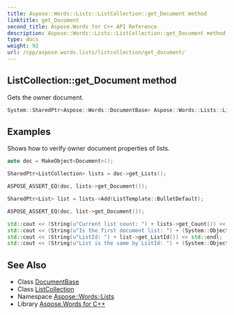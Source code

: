 ```yaml
---
title: Aspose::Words::Lists::ListCollection::get_Document method
linktitle: get_Document
second_title: Aspose.Words for C++ API Reference
description: Aspose::Words::Lists::ListCollection::get_Document method. Gets the owner document in C++.
type: docs
weight: 92
url: /cpp/aspose.words.lists/listcollection/get_document/
---
```

## ListCollection::get_Document method


Gets the owner document.

```cpp
System::SharedPtr<Aspose::Words::DocumentBase> Aspose::Words::Lists::ListCollection::get_Document() const
```


## Examples



Shows how to verify owner document properties of lists. 
```cpp
auto doc = MakeObject<Document>();

SharedPtr<ListCollection> lists = doc->get_Lists();

ASPOSE_ASSERT_EQ(doc, lists->get_Document());

SharedPtr<List> list = lists->Add(ListTemplate::BulletDefault);

ASPOSE_ASSERT_EQ(doc, list->get_Document());

std::cout << (String(u"Current list count: ") + lists->get_Count()) << std::endl;
std::cout << (String(u"Is the first document list: ") + (System::ObjectExt::Equals(lists->idx_get(0), list))) << std::endl;
std::cout << (String(u"ListId: ") + list->get_ListId()) << std::endl;
std::cout << (String(u"List is the same by ListId: ") + (System::ObjectExt::Equals(lists->GetListByListId(1), list))) << std::endl;
```

## See Also

* Class [DocumentBase](../../../aspose.words/documentbase/)
* Class [ListCollection](../)
* Namespace [Aspose::Words::Lists](../../)
* Library [Aspose.Words for C++](../../../)
